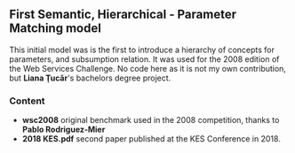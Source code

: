 ## First Semantic, Hierarchical - Parameter Matching model

This initial model was is the first to introduce a hierarchy of concepts for parameters, and subsumption relation. It was used for the 2008 edition of the Web Services Challenge. No code here as it is not my own contribution, but __Liana Ţucăr__'s bachelors degree project.

### Content

 * __wsc2008__ original benchmark used in the 2008 competition, thanks to __Pablo Rodriguez-Mier__
 * __2018 KES.pdf__ second paper published at the KES Conference in 2018.

